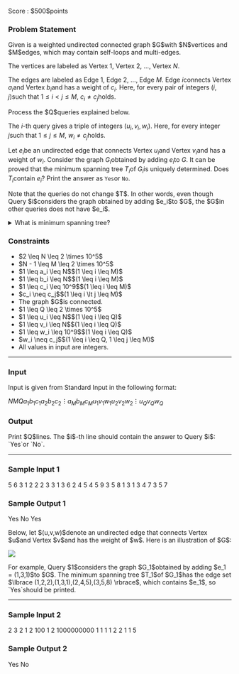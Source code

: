 
<div>

<span>

<span>

<p>
Score : $500$points
</p>

<div>

<section>

### **Problem Statement**

<p>
Given is a weighted undirected connected graph $G$with $N$vertices and $M$edges, which may contain self-loops and multi-edges.

The vertices are labeled as Vertex $1$, Vertex $2$, $\dots$, Vertex $N$.

The edges are labeled as Edge $1$, Edge $2$, $\ldots$, Edge $M$. Edge $i$connects Vertex $a_i$and Vertex $b_i$and has a weight of $c_i$. Here, for every pair of integers $(i, j)$such that $1 \leq i \lt j \leq M$, $c_i \neq c_j$holds.
</p>

<p>
Process the $Q$queries explained below.

The $i$-th query gives a triple of integers $(u_i, v_i, w_i)$. Here, for every integer $j$such that $1 \leq j \leq M$, $w_i \neq c_j$holds.

Let $e_i$be an undirected edge that connects Vertex $u_i$and Vertex $v_i$and has a weight of $w_i$. Consider the graph $G_i$obtained by adding $e_i$to $G$.
It can be proved that the minimum spanning tree $T_i$of $G_i$is uniquely determined. Does $T_i$contain $e_i$? Print the answer as `Yes`or `No`.
</p>

<p>
Note that the queries do not change $T$. In other words, even though Query $i$considers the graph obtained by adding $e_i$to $G$, the $G$in other queries does not have $e_i$.
</p>

<details>

<summary>
What is minimum spanning tree?
</summary>
The 
<b>
spanning tree
</b>
of $G$is a tree with all of the vertices in $G$and some of the edges in $G$.

The 
<b>
minimum spanning tree
</b>
of $G$is the tree with the minimum total weight of edges among the spanning trees of $G$.

</details>

</section>

</div>

<div>

<section>

### **Constraints**

<ul>

<li>
$2 \leq N \leq 2 \times 10^5$
</li>

<li>
$N - 1 \leq M \leq 2 \times 10^5$
</li>

<li>
$1 \leq a_i \leq N$$(1 \leq i \leq M)$
</li>

<li>
$1 \leq b_i \leq N$$(1 \leq i \leq M)$
</li>

<li>
$1 \leq c_i \leq 10^9$$(1 \leq i \leq M)$
</li>

<li>
$c_i \neq c_j$$(1 \leq i \lt j \leq M)$
</li>

<li>
The graph $G$is connected.
</li>

<li>
$1 \leq Q \leq 2 \times 10^5$
</li>

<li>
$1 \leq u_i \leq N$$(1 \leq i \leq Q)$
</li>

<li>
$1 \leq v_i \leq N$$(1 \leq i \leq Q)$
</li>

<li>
$1 \leq w_i \leq 10^9$$(1 \leq i \leq Q)$
</li>

<li>
$w_i \neq c_j$$(1 \leq i \leq Q, 1 \leq j \leq M)$
</li>

<li>
All values in input are integers.
</li>

</ul>

</section>

</div>

---

<div>

<div>

<section>

### **Input**

<p>
Input is given from Standard Input in the following format:
</p>

<div>

$N$$M$$Q$$a_1$$b_1$$c_1$$a_2$$b_2$$c_2$$\vdots$$a_M$$b_M$$c_M$$u_1$$v_1$$w_1$$u_2$$v_2$$w_2$$\vdots$$u_Q$$v_Q$$w_Q$
</div>

</section>

</div>

<div>

<section>

### **Output**

<p>
Print $Q$lines. The $i$-th line should contain the answer to Query $i$: `Yes`or `No`.
</p>

</section>

</div>

</div>

---

<div>

<section>

### **Sample Input 1**

<div>

5 6 3
1 2 2
2 3 3
1 3 6
2 4 5
4 5 9
3 5 8
1 3 1
3 4 7
3 5 7

</div>

</section>

</div>

<div>

<section>

### **Sample Output 1**

<div>

Yes
No
Yes

</div>

<p>
Below, let $(u,v,w)$denote an undirected edge that connects Vertex $u$and Vertex $v$and has the weight of $w$.
Here is an illustration of $G$:
</p>

<p>

<img src="https://img.atcoder.jp/ghi/15ac15edee5a8b055f65192d7323d43b.png">

</img>

</p>

<p>
For example, Query $1$considers the graph $G_1$obtained by adding $e_1 = (1,3,1)$to $G$. The minimum spanning tree $T_1$of $G_1$has the edge set $\lbrace (1,2,2),(1,3,1),(2,4,5),(3,5,8) \rbrace$, which contains $e_1$, so `Yes`should be printed.
</p>

</section>

</div>

---

<div>

<section>

### **Sample Input 2**

<div>

2 3 2
1 2 100
1 2 1000000000
1 1 1
1 2 2
1 1 5

</div>

</section>

</div>

<div>

<section>

### **Sample Output 2**

<div>

Yes
No

</div>

</section>

</div>

</span>

</span>

</div>
